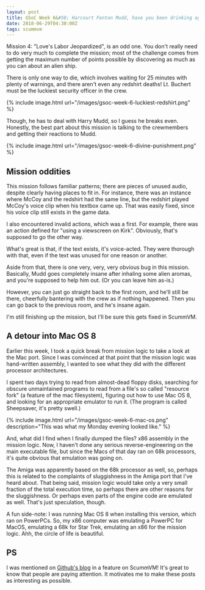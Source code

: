 ```yaml
---
layout: post
title: GSoC Week 6&#58; Harcourt Fenton Mudd, have you been drinking again?
date: 2018-06-29T04:30:00Z
tags: scummvm
---
```


Mission 4: "Love's Labor Jeopardized", is an odd one. You don't really need to do very
much to complete the mission; most of the challenge comes from getting the maximum number
of points possible by discovering as much as you can about an alien ship.

There is only one way to die, which involves waiting for 25 minutes with plenty of
warnings, and there aren't even any redshirt deaths! Lt. Buchert must be the luckiest
security officer in the crew.

{% include image.html url="/images/gsoc-week-6-luckiest-redshirt.png" %}

Though, he has to deal with Harry Mudd, so I guess he breaks even. Honestly, the best part
about this mission is talking to the crewmembers and getting their reactions to Mudd.

{% include image.html url="/images/gsoc-week-6-divine-punishment.png" %}

## Mission oddities

This mission follows familiar patterns; there are pieces of unused audio, despite clearly
having places to fit in. For instance, there was an instance where McCoy and the redshirt
had the same line, but the redshirt played McCoy's voice clip when his textbox came up.
That was easily fixed, since his voice clip still exists in the game data.

I also encountered invalid actions, which was a first. For example, there was an action
defined for "using a viewscreen on Kirk". Obviously, that's supposed to go the other way.

What's great is that, if the text exists, it's voice-acted. They were thorough with that,
even if the text was unused for one reason or another.

Aside from that, there is one very, very, very obvious bug in this mission. Basically,
Mudd goes completely insane after inhaling some alien aromas, and you're supposed to help
him out. (Or you can leave him as-is.)

However, you can just go straight back to the first room, and he'll still be there,
cheerfully bantering with the crew as if nothing happened. Then you can go back to the
previous room, and he's insane again.

I'm still finishing up the mission, but I'll be sure this gets fixed in ScummVM.

## A detour into Mac OS 8

Earlier this week, I took a quick break from mission logic to take a look at the Mac port.
Since I was convinced at that point that the mission logic was hand-written assembly,
I wanted to see what they did with the different processor architectures.

I spent two days trying to read from almost-dead floppy disks, searching for obscure
unmaintained programs to read from a file's so called "resource fork" (a feature of the
mac filesystem), figuring out how to use Mac OS 8, and looking for an appropriate
emulator to run it. (The program is called Sheepsaver, it's pretty swell.)

{% include image.html url="/images/gsoc-week-6-mac-os.png" description="This was what my
Monday evening looked like." %}

And, what did I find when I finally dumped the files? x86 assembly in the mission logic.
Now, I haven't done any serious reverse-engineering on the main executable file, but since
the Macs of that day ran on 68k processors, it's quite obvious that emulation was going
on.

The Amiga was apparently based on the 68k processor as well, so, perhaps this is related
to the complaints of sluggishness in the Amiga port that I've heard about. That being
said, mission logic would take only a very small fraction of the total execution time, so
perhaps there are other reasons for the sluggishness. Or perhaps even parts of the engine
code are emulated as well. That's just speculation, though.

A fun side-note: I was running Mac OS 8 when installing this version, which ran on
PowerPCs. So, my x86 computer was emulating a PowerPC for MacOS, emulating a 68k for Star
Trek, emulating an x86 for the mission logic. Ahh, the circle of life is beautiful.

## PS

I was mentioned on [Github's blog](https://blog.github.com/2018-06-25-preserving-and-playing-classic-point-and-click-adventure-games-with-scummvm/) in a feature on ScummVM! It's great to know that people are paying attention. It motivates me to make these posts as interesting as possible.
